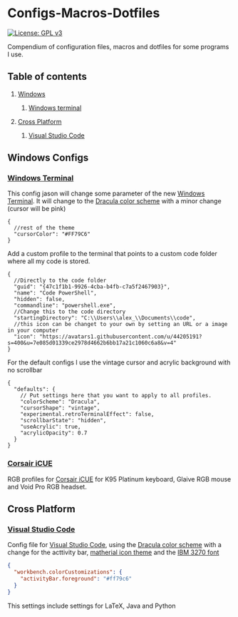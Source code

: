 # Configs-Macros-Dotfiles

[![License: GPL v3](https://img.shields.io/badge/License-GPLv3-blue.svg)](https://www.gnu.org/licenses/gpl-3.0)

Compendium of configuration files, macros and dotfiles for some programs I use.

## Table of contents

1. [Windows](#Windows-Configs)

   1. [Windows terminal](#Windows-Terminal)

2. [Cross Platform](#Cross-Platform)
   1. [Visual Studio Code](#Visual-Studio-Code)

## Windows Configs

### [Windows Terminal](https://github.com/ALK222/Configs-Macros-Dotfiles/tree/master/Windows-Terminal)

This config jason will change some parameter of the new [Windows Terminal](https://github.com/microsoft/terminal). It will change to the [Dracula color scheme](https://draculatheme.com/windows-terminal/) with a minor change (cursor will be pink)

```jsonc
{
  //rest of the theme
  "cursorColor": "#FF79C6"
}
```

Add a custom profile to the terminal that points to a custom code folder where all my code is stored.

```jsonc
{
  //Directly to the code folder
  "guid": "{47c1f1b1-9926-4cba-b4fb-c7a5f2467903}",
  "name": "Code PowerShell",
  "hidden": false,
  "commandline": "powershell.exe",
  //Change this to the code directory
  "startingDirectory": "C:\\Users\\alex_\\Documents\\code",
  //this icon can be changet to your own by setting an URL or a image in your computer
  "icon": "https://avatars1.githubusercontent.com/u/44205191?s=400&u=7e085d01339ce2978d4662b6bb17a21c1060c6a8&v=4"
}
```

For the default configs I use the vintage cursor and acrylic background with no scrollbar

```jsonc
{
  "defaults": {
    // Put settings here that you want to apply to all profiles.
    "colorScheme": "Dracula",
    "cursorShape": "vintage",
    "experimental.retroTerminalEffect": false,
    "scrollbarState": "hidden",
    "useAcrylic": true,
    "acrylicOpacity": 0.7
  }
}
```

### [Corsair iCUE](https://github.com/ALK222/Configs-Macros-Dotfiles/tree/master/iCUE-Profiles)

RGB profiles for [Corsair iCUE](https://www.corsair.com/es/es/icue) for K95 Platinum keyboard, Glaive RGB mouse and Void Pro RGB headset.

## Cross Platform

### [Visual Studio Code](https://github.com/ALK222/Configs-Macros-Dotfiles/tree/master/VSCode-Settings)

Config file for [Visual Studio Code](https://github.com/microsoft/vscode), using the [Dracula color scheme](https://draculatheme.com/visual-studio-code) with a change for the acttivity bar, [matherial icon theme](https://marketplace.visualstudio.com/items?itemName=PKief.material-icon-theme) and the [IBM 3270 font](https://github.com/rbanffy/3270font)

```json
{
  "workbench.colorCustomizations": {
    "activityBar.foreground": "#ff79c6"
  }
}
```

This settings include settings for LaTeX, Java and Python
